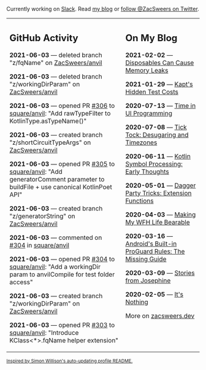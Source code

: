 Currently working on [Slack](https://slack.com/). Read [my blog](https://zacsweers.dev/) or [follow @ZacSweers on Twitter](https://twitter.com/ZacSweers).

<table><tr><td valign="top" width="60%">

## GitHub Activity
<!-- githubActivity starts -->
**2021-06-03** — deleted branch "z/fqName" on [ZacSweers/anvil](https://api.github.com/repos/ZacSweers/anvil)

**2021-06-03** — deleted branch "z/workingDirParam" on [ZacSweers/anvil](https://api.github.com/repos/ZacSweers/anvil)

**2021-06-03** — opened PR [#306](https://api.github.com/repos/square/anvil/pulls/306) to [square/anvil](https://api.github.com/repos/square/anvil): "Add rawTypeFilter to KotlinType.asTypeName()"

**2021-06-03** — created branch "z/shortCircuitTypeArgs" on [ZacSweers/anvil](https://api.github.com/repos/ZacSweers/anvil)

**2021-06-03** — opened PR [#305](https://api.github.com/repos/square/anvil/pulls/305) to [square/anvil](https://api.github.com/repos/square/anvil): "Add generatorComment parameter to buildFile + use canonical KotlinPoet API"

**2021-06-03** — created branch "z/generatorString" on [ZacSweers/anvil](https://api.github.com/repos/ZacSweers/anvil)

**2021-06-03** — commented on [#304](https://github.com/square/anvil/pull/304#issuecomment-854138792) in [square/anvil](https://api.github.com/repos/square/anvil)

**2021-06-03** — opened PR [#304](https://api.github.com/repos/square/anvil/pulls/304) to [square/anvil](https://api.github.com/repos/square/anvil): "Add a workingDir param to anvilCompile for test folder access"

**2021-06-03** — created branch "z/workingDirParam" on [ZacSweers/anvil](https://api.github.com/repos/ZacSweers/anvil)

**2021-06-03** — opened PR [#303](https://api.github.com/repos/square/anvil/pulls/303) to [square/anvil](https://api.github.com/repos/square/anvil): "Introduce KClass<*>.fqName helper extension"
<!-- githubActivity ends -->
</td><td valign="top" width="40%">

## On My Blog
<!-- blog starts -->
**2021-02-02** — [Disposables Can Cause Memory Leaks](https://www.zacsweers.dev/disposables-can-cause-memory-leaks/)

**2021-01-29** — [Kapt's Hidden Test Costs](https://www.zacsweers.dev/kapts-hidden-test-costs/)

**2020-07-13** — [Time in UI Programming](https://www.zacsweers.dev/time-in-ui/)

**2020-07-08** — [Tick Tock: Desugaring and Timezones](https://www.zacsweers.dev/ticktock-desugaring-timezones/)

**2020-06-11** — [Kotlin Symbol Processing: Early Thoughts](https://www.zacsweers.dev/kotlin-symbol-processor-early-thoughts/)

**2020-05-01** — [Dagger Party Tricks: Extension Functions](https://www.zacsweers.dev/dagger-party-tricks-extension-functions/)

**2020-04-03** — [Making My WFH Life Bearable](https://www.zacsweers.dev/making-wfh-life-bearable/)

**2020-03-16** — [Android's Built-in ProGuard Rules: The Missing Guide](https://www.zacsweers.dev/android-proguard-rules/)

**2020-03-09** — [Stories from Josephine](https://www.zacsweers.dev/stories-from-josephine/)

**2020-02-05** — [It's Nothing](https://www.zacsweers.dev/its-nothing/)
<!-- blog ends -->
More on [zacsweers.dev](https://zacsweers.dev/)
</td></tr></table>

<sub><a href="https://simonwillison.net/2020/Jul/10/self-updating-profile-readme/">Inspired by Simon Willison's auto-updating profile README.</a></sub>